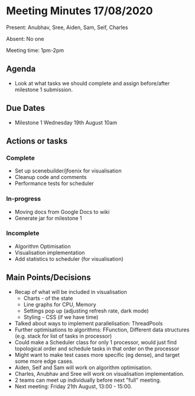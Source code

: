 # Meeting Minutes 17/08/2020

Present: Anubhav, Sree, Aiden, Sam, Seif, Charles

Absent: No one

Meeting time: 1pm-2pm

## Agenda

- Look at what tasks we should complete and assign before/after milestone 1 submission.

## Due Dates

- Milestone 1 Wednesday 19th August 10am

## Actions or tasks

### Complete

- Set up scenebuilder/jfoenix for visualisation
- Cleanup code and comments
- Performance tests for scheduler

### In-progress

- Moving docs from Google Docs to wiki
- Generate jar for milestone 1

### Incomplete

- Algorithm Optimisation
- Visualisation implementation
- Add statistics to scheduler (for visualisation)

## Main Points/Decisions

- Recap of what will be included in visualisation
  - Charts - of the state
  - Line graphs for CPU, Memory
  - Settings pop up (adjusting refresh rate, dark mode)
  - Styling - CSS (if we have time)
- Talked about ways to implement parallelisation: ThreadPools
- Further optimisations to algorithms: FFunction, Different data structures (e.g. stack for list of tasks in processor)
- Could make a Scheduler class for only 1 processor, would just find topological order and schedule tasks in that order on the processor
- Might want to make test cases more specific (eg dense), and target some more edge cases.
- Aiden, Seif and Sam will work on algorithm optimisation.
- Charles, Anubhav and Sree will work on visualisation implementation.
- 2 teams can meet up individually before next "full" meeting.
- Next meeting: Friday 21th August, 13:00 - 15:00.
